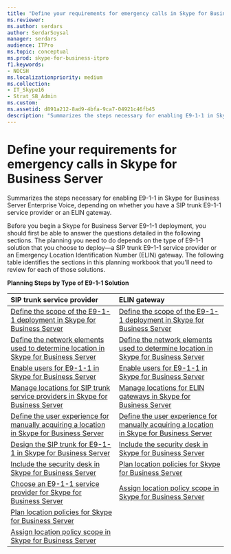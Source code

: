 ```yaml
---
title: "Define your requirements for emergency calls in Skype for Business Server"
ms.reviewer: 
ms.author: serdars
author: SerdarSoysal
manager: serdars
audience: ITPro
ms.topic: conceptual
ms.prod: skype-for-business-itpro
f1.keywords:
- NOCSH
ms.localizationpriority: medium
ms.collection: 
- IT_Skype16
- Strat_SB_Admin
ms.custom:
ms.assetid: d891a212-8ad9-4bfa-9ca7-04921c46fb45
description: "Summarizes the steps necessary for enabling E9-1-1 in Skype for Business Server Enterprise Voice, depending on whether you have a SIP trunk E9-1-1 service provider or an ELIN gateway."
---
```


# Define your requirements for emergency calls in Skype for Business Server
 
Summarizes the steps necessary for enabling E9-1-1 in Skype for Business Server Enterprise Voice, depending on whether you have a SIP trunk E9-1-1 service provider or an ELIN gateway.
  
Before you begin a Skype for Business Server E9-1-1 deployment, you should first be able to answer the questions detailed in the following sections. The planning you need to do depends on the type of E9-1-1 solution that you choose to deploy—a SIP trunk E9-1-1 service provider or an Emergency Location Identification Number (ELIN) gateway. The following table identifies the sections in this planning workbook that you'll need to review for each of those solutions.
  
**Planning Steps by Type of E9-1-1 Solution**

|**SIP trunk service provider**|**ELIN gateway**|
|:-----|:-----|
|[Define the scope of the E9-1-1 deployment in Skype for Business Server](scope.md) <br/> |[Define the scope of the E9-1-1 deployment in Skype for Business Server](scope.md) <br/> |
|[Define the network elements used to determine location in Skype for Business Server](network-location.md) <br/> |[Define the network elements used to determine location in Skype for Business Server](network-location.md) <br/> |
|[Enable users for E9-1-1 in Skype for Business Server](enable-users.md) <br/> |[Enable users for E9-1-1 in Skype for Business Server](enable-users.md) <br/> |
|[Manage locations for SIP trunk service providers in Skype for Business Server](manage-locations.md) <br/> |[Manage locations for ELIN gateways in Skype for Business Server](elin-gateways.md) <br/> |
|[Define the user experience for manually acquiring a location in Skype for Business Server](manually-acquiring-a-location.md) <br/> |[Define the user experience for manually acquiring a location in Skype for Business Server](manually-acquiring-a-location.md) <br/> |
|[Design the SIP trunk for E9-1-1 in Skype for Business Server](design-the-sip-trunk.md) <br/> |[Include the security desk in Skype for Business Server](security-desk.md) <br/> |
|[Include the security desk in Skype for Business Server](security-desk.md) <br/> |[Plan location policies for Skype for Business Server](location-policies.md) <br/> |
|[Choose an E9-1-1 service provider for Skype for Business Server](choose-a-service-provider.md) <br/> |[Assign location policy scope in Skype for Business Server](location-policy-scope.md) <br/> |
|[Plan location policies for Skype for Business Server](location-policies.md) <br/> ||
|[Assign location policy scope in Skype for Business Server](location-policy-scope.md) <br/> ||
   

